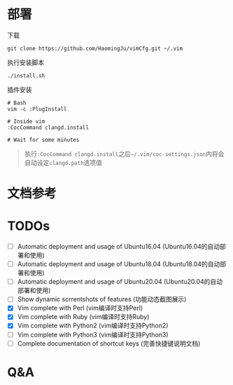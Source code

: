 

# 部署

下载
```
git clone https://github.com/HaomingJu/vimCfg.git ~/.vim
```

执行安装脚本
```
./install.sh
```

插件安装

```
# Bash
vim -c :PlugInstall

# Inside vim
:CocCommand clangd.install

# Wait for some minutes
```

> 执行`:CocCommand clangd.install`之后`~/.vim/coc-settings.json`内将会自动设定`clangd.path`选项值


# 文档参考

# TODOs

- [ ] Automatic deployment and usage of Ubuntu16.04 (Ubuntu16.04的自动部署和使用)
- [ ] Automatic deployment and usage of Ubuntu18.04 (Ubuntu18.04的自动部署和使用)
- [ ] Automatic deployment and usage of Ubuntu20.04 (Ubuntu20.04的自动部署和使用)
- [ ] Show dynamic scrrentshots of features (功能动态截图展示)
- [x] Vim complete with Perl (vim编译时支持Perl)
- [x] Vim complete with Ruby (vim编译时支持Ruby)
- [x] Vim complete with Python2 (vim编译时支持Python2)
- [ ] Vim complete with Python3 (vim编译时支持Python3)
- [ ] Complete documentation of shortcut keys (完善快捷键说明文档)

# Q&A
